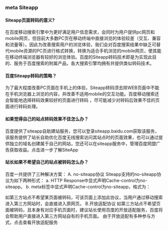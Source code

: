 ### meta Siteapp
#### Siteapp页面转码的意义?
在百度移动搜索引擎中为更好满足用户信息需求，会同时为用户提供pc网页和mobile网页，但目前大多数PC页在移动终端中直接浏览的体验较差（交互、兼容和流量等）。因此为改善搜索用户的浏览体验，我们会对百度搜索结果中缺乏可替代mobile资源的PC页进行格式转换，转换为适合手机浏览的mobile网页，使其能在移动终端浏览器有较好的浏览体验。百度的Siteapp转码技术即是为实现此目的、服务于百度搜索的附属产品，各大搜索引擎均拥有并提供类似转码技术。   

#### 百度Siteapp转码的策略？
为了最大程度改善PC页面在手机上的体验，Siteapp转码须去除WEB页面中不能在手机浏览器上浏览的内容，并改善不适用mobile的交互功能。百度移动搜索还会智能地选择转码效果较好的页面进行转码 ，尽可能减少对转码后效果不佳的页面进行转码处理。   

#### 如果觉得自己的站点转码效果不佳怎么办？ 
百度提供了siteapp自助建站服务，您可以登录siteapp.baidu.com获取该服务，该服务提供了站长自助优化百度无线搜索访问其站点时的页面效果，也可以通过提供独立的域名创建属于自己的网站，您还可以在siteapp服务中，管理百度网盟广告获取收益。点击进一步了解SiteApp   

#### 站长如果不希望自己的站点被转码怎么办？ 
百度一共提供了三种解决方案： A. no-siteapp协议 
Siteapp支持的no-siteapp协议为如下两种形式： 
a. HTTP Response中显式声明Cache-control为no-siteapp。 
b. meta标签中显式声明Cache-control为no-siteapp，格式为： 
<head> 
<meta http-equiv="Cache-Control" content="no-siteapp" /> 
</head> 
如第三方站点不希望某页面被转码，可该页面上添加此协议，当用户通过移动搜索进入第三方网站时，会直接进入原网页。
B.开放适配协议 
如第三方站点不希望页面被转码，且本身有对应手机页面时，建议站长使用百度的开放适配服务，百度将会帮助用户直接进入第三方网站自有的手机页面。 
由于开放适配有多种参与方式，点击查看开放适配服务